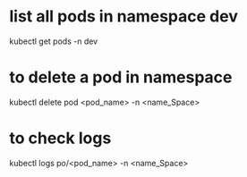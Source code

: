 # list all pods in namespace dev
kubectl get pods -n dev
# to delete a pod in namespace
kubectl delete pod <pod_name> -n <name_Space>
# to check logs
kubectl logs po/<pod_name> -n <name_Space>
